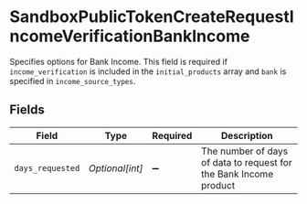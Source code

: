 # SandboxPublicTokenCreateRequestIncomeVerificationBankIncome

Specifies options for Bank Income. This field is required if `income_verification` is included in the `initial_products` array and `bank` is specified in `income_source_types`.


## Fields

| Field                                                             | Type                                                              | Required                                                          | Description                                                       |
| ----------------------------------------------------------------- | ----------------------------------------------------------------- | ----------------------------------------------------------------- | ----------------------------------------------------------------- |
| `days_requested`                                                  | *Optional[int]*                                                   | :heavy_minus_sign:                                                | The number of days of data to request for the Bank Income product |